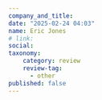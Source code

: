 ```yaml
---
company_and_title: 
date: "2025-02-24 04:03"
name: Eric Jones
# link:
social: 
taxonomy:
    category: review
    review-tag:
      - other
published: false
---
```



